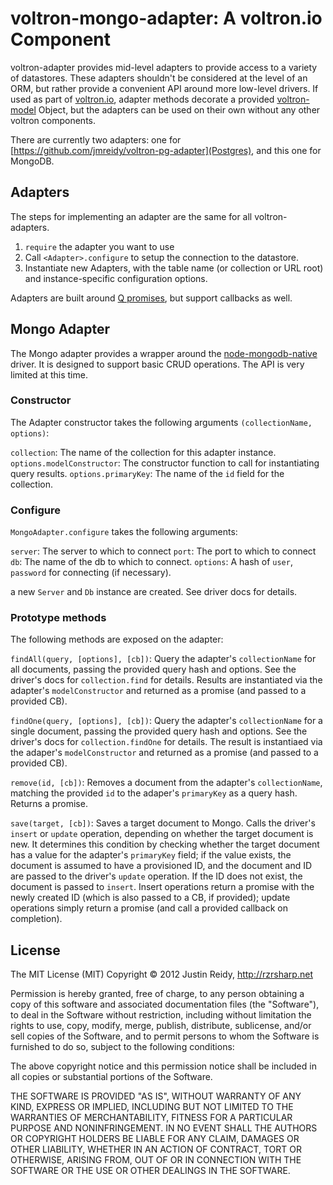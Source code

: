 # voltron-mongo-adapter: A voltron.io Component

voltron-adapter provides mid-level adapters to provide access to
a variety of datastores. These adapters shouldn't be considered at the level
of an ORM, but rather provide a convenient API around more low-level drivers. If
used as part of [voltron.io](https://github.com/jmreiy/voltron.io), adapter methods
decorate a provided [voltron-model](https://github.com/jmreidy/voltron-model) Object,
but the adapters can be used on their own without any other voltron components.

There are currently two adapters: one for
[https://github.com/jmreidy/voltron-pg-adapter](Postgres), and this one for
MongoDB.

## Adapters

The steps for implementing an adapter are the same for all voltron-adapters.

1. `require` the adapter you want to use
2. Call `<Adapter>.configure` to setup the connection to the datastore.
3. Instantiate new Adapters, with the table name (or collection or URL root) and
instance-specific configuration options.

Adapters are built around [Q promises](https://github.com/kriskowal/q), but support
callbacks as well.

## Mongo Adapter
The Mongo adapter provides a wrapper around the [node-mongodb-native](http://mongodb.github.com/node-mongodb-native/)
driver. It is designed to support basic CRUD operations. The API is very limited at this time.

### Constructor
The Adapter constructor takes the following arguments `(collectionName, options)`:

`collection`: The name of the collection for this adapter instance.
`options.modelConstructor`: The constructor function to call for instantiating query results.
`options.primaryKey`: The name of the `id` field for the collection.

### Configure
`MongoAdapter.configure` takes the following arguments:

`server`: The server to which to connect
`port`: The port to which to connect
`db`: The name of the db to which to connect.
`options`: A hash of `user`, `password` for connecting (if necessary).

a new `Server` and `Db` instance are created. See driver docs for details.

### Prototype methods
The following methods are exposed on the adapter:

`findAll(query, [options], [cb])`: Query the adapter's `collectionName` for all documents,
passing the provided query hash and options. See the driver's docs for `collection.find` for details.
Results are instantiated via the adapter's `modelConstructor` and returned as a promise (and passed
to a provided CB).

`findOne(query, [options], [cb])`: Query the adapter's `collectionName` for a single document,
passing the provided query hash and options. See the driver's docs for `collection.findOne` for details.
The result is instantiaed via the adaper's `modelConstructor` and returned as a promise (and passed
to a provided CB).

`remove(id, [cb])`: Removes a document from the adapter's `collectionName`, matching the provided `id`
to the adaper's `primaryKey` as a query hash. Returns a promise.

`save(target, [cb])`: Saves a target document to Mongo. Calls the driver's `insert` or `update` operation,
depending on whether the target document is new. It determines this condition by checking whether
the target document has a value for the adapter's `primaryKey` field; if the value exists, the document
is assumed to have a provisioned ID, and the document and ID are passed to the driver's `update` operation.
If the ID does not exist, the document is passed to `insert`. Insert operations return a promise with the
newly created ID (which is also passed to a CB, if provided); update operations simply return a promise
(and call a provided callback on completion).


## License
The MIT License (MIT)
Copyright &copy; 2012 Justin Reidy, http://rzrsharp.net

Permission is hereby granted, free of charge, to any person obtaining a copy
of this software and associated documentation files (the "Software"), to deal
in the Software without restriction, including without limitation the rights
to use, copy, modify, merge, publish, distribute, sublicense, and/or sell
copies of the Software, and to permit persons to whom the Software is
furnished to do so, subject to the following conditions:

The above copyright notice and this permission notice shall be included in
all copies or substantial portions of the Software.

THE SOFTWARE IS PROVIDED "AS IS", WITHOUT WARRANTY OF ANY KIND, EXPRESS OR
IMPLIED, INCLUDING BUT NOT LIMITED TO THE WARRANTIES OF MERCHANTABILITY,
FITNESS FOR A PARTICULAR PURPOSE AND NONINFRINGEMENT. IN NO EVENT SHALL THE
AUTHORS OR COPYRIGHT HOLDERS BE LIABLE FOR ANY CLAIM, DAMAGES OR OTHER
LIABILITY, WHETHER IN AN ACTION OF CONTRACT, TORT OR OTHERWISE, ARISING FROM,
OUT OF OR IN CONNECTION WITH THE SOFTWARE OR THE USE OR OTHER DEALINGS IN
THE SOFTWARE.









